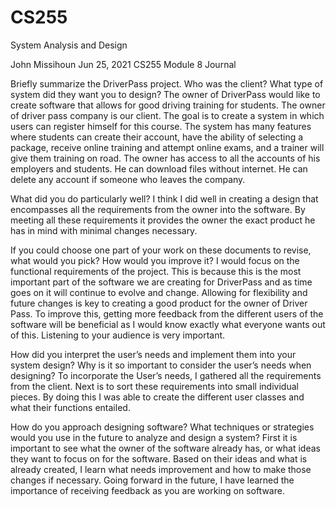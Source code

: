 # CS255
System Analysis and Design 

John Missihoun
Jun 25, 2021
CS255
Module 8 Journal

Briefly summarize the DriverPass project. Who was the client? What type of system did they want you to design?
The owner of DriverPass would like to create software that allows for good driving training for students. The owner of driver pass company is our client. The goal is to create a system in which users can register himself for this course. The system has many features where students can create their account, have the ability of selecting a package, receive online training and attempt online exams, and a trainer will give them training on road. The owner has access to all the accounts of his employers and students. He can download files without internet. He can delete any account if someone who leaves the company. 

What did you do particularly well?
I think I did well in creating a design that encompasses all the requirements from the owner into the software. By meeting all these requirements it provides the owner the exact product he has in mind with minimal changes necessary. 

If you could choose one part of your work on these documents to revise, what would you pick? How would you improve it?
I would focus on the functional requirements of the project. This is because this is the most important part of the software we are creating for DriverPass and as time goes on it will continue to evolve and change. Allowing for flexibility and future changes is key to creating a good product for the owner of Driver Pass. To improve this, getting more feedback from the different users of the software will be beneficial as I would know exactly what everyone wants out of this. Listening to your audience is very important.  

How did you interpret the user’s needs and implement them into your system design? Why is it so important to consider the user’s needs when designing?
To incorporate the User’s needs, I gathered all the requirements from the client. Next is to sort these requirements into small individual pieces. By doing this I was able to create the different user classes and what their functions entailed. 

How do you approach designing software? What techniques or strategies would you use in the future to analyze and design a system?
First it is important to see what the owner of the software already has, or what ideas they want to focus on for the software. Based on their ideas and what is already created, I learn what needs improvement and how to make those changes if necessary. Going forward in the future, I have learned the importance of receiving feedback as you are working on software. 


